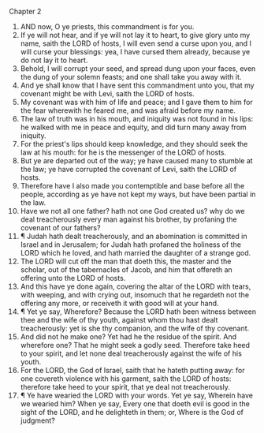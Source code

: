 

Chapter 2

1. AND now, O ye priests, this commandment is for you.
2. If ye will not hear, and if ye will not lay it to heart, to give glory unto my name, saith the LORD of hosts, I will even send a curse upon you, and I will curse your blessings: yea, I have cursed them already, because ye do not lay it to heart.
3. Behold, I will corrupt your seed, and spread dung upon your faces, even the dung of your solemn feasts; and one shall take you away with it.
4. And ye shall know that I have sent this commandment unto you, that my covenant might be with Levi, saith the LORD of hosts.
5. My covenant was with him of life and peace; and I gave them to him for the fear wherewith he feared me, and was afraid before my name.
6. The law of truth was in his mouth, and iniquity was not found in his lips: he walked with me in peace and equity, and did turn many away from iniquity.
7. For the priest's lips should keep knowledge, and they should seek the law at his mouth: for he is the messenger of the LORD of hosts.
8. But ye are departed out of the way; ye have caused many to stumble at the law; ye have corrupted the covenant of Levi, saith the LORD of hosts.
9. Therefore have I also made you contemptible and base before all the people, according as ye have not kept my ways, but have been partial in the law.
10. Have we not all one father?  hath not one God created us?  why do we deal treacherously every man against his brother, by profaning the covenant of our fathers?
11. ¶ Judah hath dealt treacherously, and an abomination is committed in Israel and in Jerusalem; for Judah hath profaned the holiness of the LORD which he loved, and hath married the daughter of a strange god.
12. The LORD will cut off the man that doeth this, the master and the scholar, out of the tabernacles of Jacob, and him that offereth an offering unto the LORD of hosts.
13. And this have ye done again, covering the altar of the LORD with tears, with weeping, and with crying out, insomuch that he regardeth not the offering any more, or receiveth it with good will at your hand.
14. ¶ Yet ye say, Wherefore?  Because the LORD hath been witness between thee and the wife of thy youth, against whom thou hast dealt treacherously: yet is she thy companion, and the wife of thy covenant.
15. And did not he make one?  Yet had he the residue of the spirit.  And wherefore one?  That he might seek a godly seed.  Therefore take heed to your spirit, and let none deal treacherously against the wife of his youth.
16. For the LORD, the God of Israel, saith that he hateth putting away: for one covereth violence with his garment, saith the LORD of hosts: therefore take heed to your spirit, that ye deal not treacherously.
17. ¶ Ye have wearied the LORD with your words.  Yet ye say, Wherein have we wearied him?  When ye say, Every one that doeth evil is good in the sight of the LORD, and he delighteth in them; or, Where is the God of judgment?

